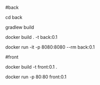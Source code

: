 #back

cd back

gradlew build

docker build . -t back:0.1

docker run -it -p 8080:8080 --rm back:0.1



#front

docker build -t front:0.1 .

docker run -p 80:80 front:0.1

